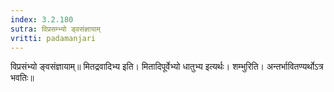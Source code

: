 ```yaml
---
index: 3.2.180
sutra: विप्रसम्भ्यो ड्वसंज्ञायाम्
vritti: padamanjari
---
```


 विप्रसंभ्यो ङ्वसंज्ञायाम्॥ मितद्रवादिभ्य इति। मितादिपूर्वेभ्यो धातुभ्य इत्यर्थः। शम्भुरिति। अन्तर्भावितण्यर्थोऽत्र भवतिः॥